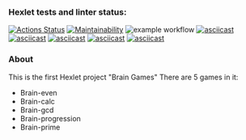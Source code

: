 ### Hexlet tests and linter status:
[![Actions Status](https://github.com/IoninMark/python-project-lvl1/workflows/hexlet-check/badge.svg)](https://github.com/IoninMark/python-project-lvl1/actions)
[![Maintainability](https://api.codeclimate.com/v1/badges/c00053ebd825ce1e3c7c/maintainability)](https://codeclimate.com/github/IoninMark/python-project-lvl1/maintainability)
![example workflow](https://github.com/IoninMark/python-project-lvl1/actions/workflows/lint-test.yml/badge.svg)
[![asciicast](https://asciinema.org/a/LaaNko38u5YSxWaZU3JSepxyq.svg)](https://asciinema.org/a/LaaNko38u5YSxWaZU3JSepxyq)
[![asciicast](https://asciinema.org/a/N0aPTdfcq5LJNR82Vi4BlzkOo.svg)](https://asciinema.org/a/N0aPTdfcq5LJNR82Vi4BlzkOo)
[![asciicast](https://asciinema.org/a/RcOyOQAK266Pcc4RdssFqeUDu.svg)](https://asciinema.org/a/RcOyOQAK266Pcc4RdssFqeUDu)
[![asciicast](https://asciinema.org/a/l7BnfM05g7z9Bw3QFzXDhDruv.svg)](https://asciinema.org/a/l7BnfM05g7z9Bw3QFzXDhDruv)
[![asciicast](https://asciinema.org/a/n7HfF5ac9gKcSl7bIY9RLkbud.svg)](https://asciinema.org/a/n7HfF5ac9gKcSl7bIY9RLkbud)
### About
This is the first Hexlet project "Brain Games"
There are 5 games in it:
* Brain-even
* Brain-calc
* Brain-gcd
* Brain-progression
* Brain-prime 